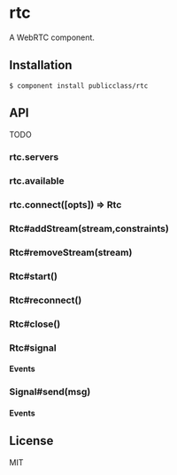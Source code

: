 
# rtc

  A WebRTC component.

## Installation

    $ component install publicclass/rtc

## API

TODO

### rtc.servers

### rtc.available

### rtc.connect([opts]) => Rtc

### Rtc#addStream(stream,constraints)

### Rtc#removeStream(stream)

### Rtc#start()

### Rtc#reconnect()

### Rtc#close()

### Rtc#signal

#### Events

### Signal#send(msg)

#### Events


## License

  MIT
